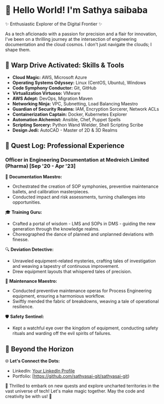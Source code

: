 # 👋 Hello World! I'm Sathya saibaba

✨ Enthusiastic Explorer of the Digital Frontier ✨

As a tech aficionado with a passion for precision and a flair for innovation, I've been on a thrilling journey at the intersection of engineering documentation and the cloud cosmos. I don't just navigate the clouds; I shape them.

## 🚀 Warp Drive Activated: Skills & Tools

- **Cloud Magic:** AWS, Microsoft Azure
- **Operating Systems Odyssey:** Linux (CentOS, Ubuntu), Windows
- **Code Symphony Conductor:** Git, GitHub
- **Virtualization Virtuoso:** VMware
- **AWS Adept:** DevOps, Migration Maven
- **Networking Ninja:** VPC, Subnetting, Load Balancing Maestro
- **Guardian of Security Realms:** IAM, Encryption Sorcerer, Network ACLs
- **Containerization Captain:** Docker, Kubernetes Explorer
- **Automation Alchemist:** Ansible, Chef, Puppet Spells
- **Scripting Sorcery:** Python Wand Wielder, Shell Scripting Scribe
- **Design Jedi:** AutoCAD - Master of 2D & 3D Realms

## 💼 Quest Log: Professional Experience

### Officer in Engineering Documentation at Medreich Limited (Pharma) [Sep '20 - Apr '23]

📜 **Documentation Maestro:**
- Orchestrated the creation of SOP symphonies, preventive maintenance ballets, and calibration masterpieces.
- Conducted impact and risk assessments, turning challenges into opportunities.

🎓 **Training Guru:**
- Crafted a portal of wisdom - LMS and SOPs in DMS - guiding the new generation through the knowledge realms.
- Choreographed the dance of planned and unplanned deviations with finesse.

🔍 **Deviation Detective:**
- Unraveled equipment-related mysteries, crafting tales of investigation and weaving a tapestry of continuous improvement.
- Drew equipment layouts that whispered tales of precision.

🔧 **Maintenance Maestro:**
- Conducted preventive maintenance operas for Process Engineering equipment, ensuring a harmonious workflow.
- Swiftly mended the fabric of breakdowns, weaving a tale of operational resilience.

🛡️ **Safety Sentinel:**
- Kept a watchful eye over the kingdom of equipment, conducting safety rituals and warding off the evil spirits of failures.

## 🌌 Beyond the Horizon

🌐 **Let's Connect the Dots:**
- LinkedIn: [Your LinkedIn Profile](https://www.linkedin.com/in/sathya-saibaba-b-a55760109/)
- Portfolio: [https://github.com/sathyasai-git/sathyasai-git)


🚀 Thrilled to embark on new quests and explore uncharted territories in the vast universe of tech! Let's make magic together. May the code and creativity be with us! 🚀


